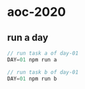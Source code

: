 # aoc-2020

## run a day
````ts
// run task a of day-01
DAY=01 npm run a

// run task b of day-01
DAY=01 npm run b
````